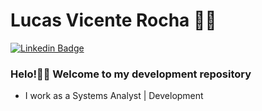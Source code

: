 # Lucas Vicente Rocha 👨‍💻 
[![Linkedin Badge](https://img.shields.io/badge/-LinkedIn-blue?style=flat-square&logo=Linkedin&logoColor=white&link=https://www.linkedin.com/in/lucas-vicente-rocha-7a0602177/)](https://www.linkedin.com/in/lucas-vicente-rocha-7a0602177/) 

### Helo!🙋‍♂️ Welcome to my development repository

- I work as a Systems Analyst | Development 

